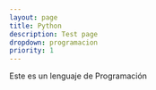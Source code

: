 ```yaml
---
layout: page
title: Python
description: Test page
dropdown: programacion
priority: 1
---
```

Este es un lenguaje de Programación